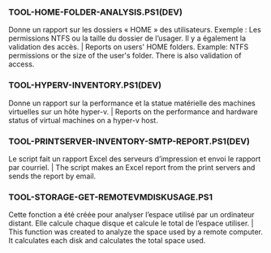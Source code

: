 ### TOOL-HOME-FOLDER-ANALYSIS.PS1(DEV)
Donne un rapport sur les dossiers « HOME » des utilisateurs. Exemple : Les permissions NTFS ou la taille du dossier de l’usager. Il y a également la validation des accès. | Reports on users' HOME folders. Example: NTFS permissions or the size of the user's folder. There is also validation of access.

### TOOL-HYPERV-INVENTORY.PS1(DEV)
Donne un rapport sur la performance et la statue matérielle des machines virtuelles sur un hôte hyper-v. | Reports on the performance and hardware status of virtual machines on a hyper-v host.

### TOOL-PRINTSERVER-INVENTORY-SMTP-REPORT.PS1(DEV)
Le script fait un rapport Excel des serveurs d’impression et envoi le rapport par courriel. | The script makes an Excel report from the print servers and sends the report by email.

### TOOL-STORAGE-GET-REMOTEVMDISKUSAGE.PS1
Cette fonction a été créée pour analyser l’espace utilisé par un ordinateur distant. Elle calcule chaque disque et calcule le total de l’espace utiliser. | This function was created to analyze the space used by a remote computer. It calculates each disk and calculates the total space used.

